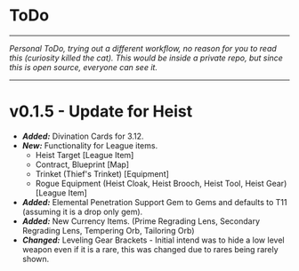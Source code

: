 # ToDo

---

*Personal ToDo, trying out a different workflow, no reason for you to read this (curiosity killed the cat). This would be inside a private repo, but since this is open source, everyone can see it.*

---

# v0.1.5 - Update for Heist

* ***Added:*** Divination Cards for 3.12.
* ***New:*** Functionality for League items.
  * Heist Target [League Item]
  * Contract, Blueprint [Map]
  * Trinket (Thief's Trinket) [Equipment]
  * Rogue Equipment (Heist Cloak, Heist Brooch, Heist Tool, Heist Gear) [League Item]
* ***Added:*** Elemental Penetration Support Gem to Gems and defaults to T11 (assuming it is a drop only gem).
* ***Added:*** New Currency Items. (Prime Regrading Lens, Secondary Regrading Lens, Tempering Orb, Tailoring Orb)
* ***Changed:*** Leveling Gear Brackets - Initial intend was to hide a low level weapon even if it is a rare, this was changed due to rares being rarely shown.
